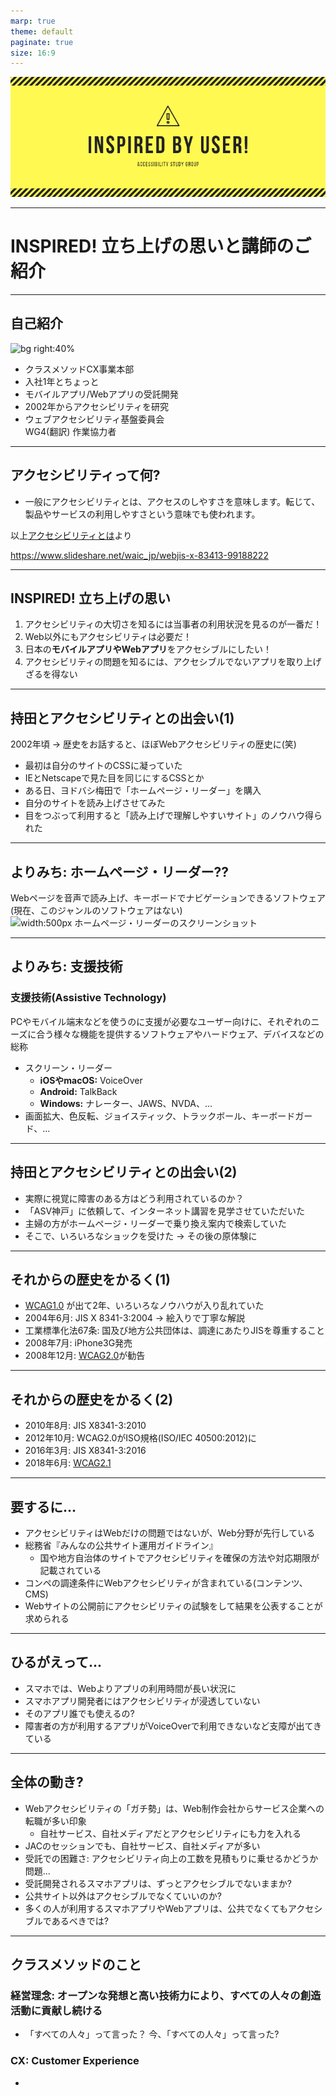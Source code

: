 ```yaml
---
marp: true
theme: default
paginate: true
size: 16:9
---
```

![bg](./img/INSPIRED.png)

---
<!-- _paginate: false -->
# INSPIRED! 立ち上げの思いと講師のご紹介
---
## 自己紹介
<!-- _paginate: false -->
![bg right:40%](https://www.oreilly.co.jp/books/images/picture_large978-4-87311-432-3.jpeg)

- クラスメソッドCX事業本部
- 入社1年とちょっと
- モバイルアプリ/Webアプリの受託開発
- 2002年からアクセシビリティを研究
- ウェブアクセシビリティ基盤委員会<br>WG4(翻訳) 作業協力者
---
## アクセシビリティって何?

- 一般にアクセシビリティとは、アクセスのしやすさを意味します。転じて、製品やサービスの利用しやすさという意味でも使われます。

以上[アクセシビリティとは](https://waic.jp/knowledge/accessibility/)より


https://www.slideshare.net/waic_jp/webjis-x-83413-99188222

---
## INSPIRED! 立ち上げの思い

1. アクセシビリティの大切さを知るには当事者の利用状況を見るのが一番だ！
2. Web以外にもアクセシビリティは必要だ！
3. 日本の**モバイルアプリやWebアプリ**をアクセシブルにしたい！
4. アクセシビリティの問題を知るには、アクセシブルでないアプリを取り上げざるを得ない
---
## 持田とアクセシビリティとの出会い(1)

2002年頃 → 歴史をお話すると、ほぼWebアクセシビリティの歴史に(笑)

- 最初は自分のサイトのCSSに凝っていた
- IEとNetscapeで見た目を同じにするCSSとか
- ある日、ヨドバシ梅田で「ホームページ・リーダー」を購入
- 自分のサイトを読み上げさせてみた
- 目をつぶって利用すると「読み上げで理解しやすいサイト」のノウハウ得られた
---
## よりみち: ホームページ・リーダー??

Webページを音声で読み上げ、キーボードでナビゲーションできるソフトウェア
(現在、このジャンルのソフトウェアはない)
![width:500px ホームページ・リーダーのスクリーンショット](https://www-01.ibm.com/common/ssi/rep_ca/3/760/ACC01003/ACC01003_1.gif)

---
## よりみち: 支援技術

### 支援技術(Assistive Technology)
PCやモバイル端末などを使うのに支援が必要なユーザー向けに、それぞれのニーズに合う様々な機能を提供するソフトウェアやハードウェア、デバイスなどの総称
- スクリーン・リーダー
  - **iOSやmacOS:** VoiceOver
  - **Android:** TalkBack
  - **Windows:** ナレーター、JAWS、NVDA、...
- 画面拡大、色反転、ジョイスティック、トラックボール、キーボードガード、...

---

## 持田とアクセシビリティとの出会い(2)

- 実際に視覚に障害のある方はどう利用されているのか？
- 「ASV神戸」に依頼して、インターネット講習を見学させていただいた
- 主婦の方がホームページ・リーダーで乗り換え案内で検索していた
- そこで、いろいろなショックを受けた → その後の原体験に

---

## それからの歴史をかるく(1)

- [WCAG1.0](https://www.w3.org/TR/WAI-WEBCONTENT/) が出て2年、いろいろなノウハウが入り乱れていた
- 2004年6月: JIS X 8341-3:2004 → 絵入りで丁寧な解説
- 工業標準化法67条: 国及び地方公共団体は、調達にあたりJISを尊重すること
- 2008年7月: iPhone3G発売
- 2008年12月: [WCAG2.0](https://waic.jp/docs/WCAG20/Overview.html)が勧告

---

## それからの歴史をかるく(2)


- 2010年8月: JIS X8341-3:2010
- 2012年10月: WCAG2.0がISO規格(ISO/IEC 40500:2012)に
- 2016年3月: JIS X8341-3:2016
- 2018年6月: [WCAG2.1](https://www.w3.org/TR/2018/REC-WCAG21-20180605/)

---

## 要するに...

- アクセシビリティはWebだけの問題ではないが、Web分野が先行している
- 総務省『みんなの公共サイト運用ガイドライン』
  - 国や地方自治体のサイトでアクセシビリティを確保の方法や対応期限が記載されている
- コンペの調達条件にWebアクセシビリティが含まれている(コンテンツ、CMS)
- Webサイトの公開前にアクセシビリティの試験をして結果を公表することが求められる

---

## ひるがえって...

- スマホでは、Webよりアプリの利用時間が長い状況に
- スマホアプリ開発者にはアクセシビリティが浸透していない
- そのアプリ誰でも使えるの?
- 障害者の方が利用するアプリがVoiceOverで利用できないなど支障が出てきている

---

## 全体の動き?

- Webアクセシビリティの「ガチ勢」は、Web制作会社からサービス企業への転職が多い印象
  - 自社サービス、自社メディアだとアクセシビリティにも力を入れる
- JACのセッションでも、自社サービス、自社メディアが多い
- 受託での困難さ: アクセシビリティ向上の工数を見積もりに乗せるかどうか問題...
- 受託開発されるスマホアプリは、ずっとアクセシブルでないままか?
- 公共サイト以外はアクセシブルでなくていいのか?
- 多くの人が利用するスマホアプリやWebアプリは、公共でなくてもアクセシブルであるべきでは?

---

## クラスメソッドのこと

### 経営理念: オープンな発想と高い技術力により、すべての人々の創造活動に貢献し続ける

- 「すべての人々」って言った？ 今、「すべての人々」って言った?

### CX: Customer Experience

- 